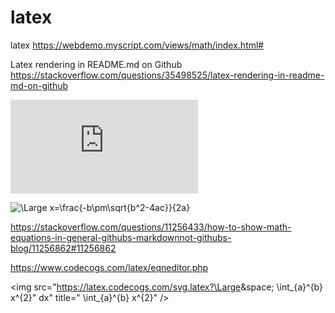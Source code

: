 # latex
latex
https://webdemo.myscript.com/views/math/index.html#


Latex rendering in README.md on Github
https://stackoverflow.com/questions/35498525/latex-rendering-in-readme-md-on-github

![equation](http://www.sciweavers.org/tex2img.php?eq=1%2Bsin%28mc%5E2%29&bc=White&fc=Black&im=jpg&fs=12&ff=arev&edit=)

<img src="https://latex.codecogs.com/svg.latex?\Large&space;x=\frac{-b\pm\sqrt{b^2-4ac}}{2a}" title="\Large x=\frac{-b\pm\sqrt{b^2-4ac}}{2a}" />


https://stackoverflow.com/questions/11256433/how-to-show-math-equations-in-general-githubs-markdownnot-githubs-blog/11256862#11256862


https://www.codecogs.com/latex/eqneditor.php

<img src="https://latex.codecogs.com/svg.latex?\Large&space; \int_{a}^{b} x^{2}" dx" title=" \int_{a}^{b} x^{2}" />
